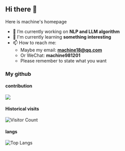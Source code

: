 ## Hi there 👋
Here is machine's homepage
- 🔭 I’m currently working on **NLP and LLM algorithm**
- 🌱 I'm currently learning **something interesting**
- 📫 How to reach me:
  - Maybe my email: **machine18@qq.com**
  - Or WeChat: **machine981201**
  - Please remember to state what you want


### My github

#### contribution
![](https://github-readme-stats.vercel.app/api?username=machine981&show_icons=true&theme=transparent)

#### Historical visits
![Visitor Count](https://profile-counter.glitch.me/machine981/count.svg)

#### langs 
![Top Langs](https://github-readme-stats.vercel.app/api/top-langs/?username=machine981&layout=compact&theme=transparent)

